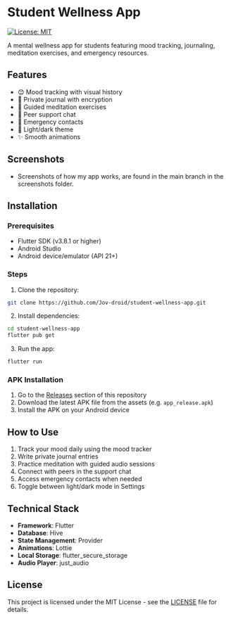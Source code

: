 # Student Wellness App

[![License: MIT](https://img.shields.io/badge/License-MIT-yellow.svg)](https://opensource.org/licenses/MIT)

A mental wellness app for students featuring mood tracking, journaling, meditation exercises, and emergency resources.

## Features
- 😊 Mood tracking with visual history
- 📝 Private journal with encryption
- 🧘 Guided meditation exercises
- 💬 Peer support chat
- 🚨 Emergency contacts
- 🌙 Light/dark theme
- ✨ Smooth animations

## Screenshots
- Screenshots of how my app works, are found in the main branch in the screenshots folder.

## Installation

### Prerequisites
- Flutter SDK (v3.8.1 or higher)
- Android Studio 
- Android device/emulator (API 21+)

### Steps
1. Clone the repository:
```bash
git clone https://github.com/Jov-droid/student-wellness-app.git
```

2. Install dependencies:
```bash
cd student-wellness-app
flutter pub get
```

3. Run the app:
```bash
flutter run
```

### APK Installation
1. Go to the [Releases](https://github.com/Jov-droid/student-wellness-app/releases) section of this repository
2. Download the latest APK file from the assets (e.g. `app_release.apk`)
3. Install the APK on your Android device

## How to Use
1. Track your mood daily using the mood tracker
2. Write private journal entries
3. Practice meditation with guided audio sessions
4. Connect with peers in the support chat
5. Access emergency contacts when needed
6. Toggle between light/dark mode in Settings

## Technical Stack
- **Framework**: Flutter
- **Database**: Hive
- **State Management**: Provider
- **Animations**: Lottie
- **Local Storage**: flutter_secure_storage
- **Audio Player**: just_audio

## License
This project is licensed under the MIT License - see the [LICENSE](LICENSE) file for details.
